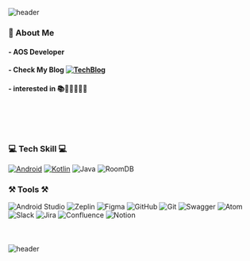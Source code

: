 ![header](https://capsule-render.vercel.app/api?type=slice&text=🖐%20Hi,%20I'm%20Eunie&fontAlign=80&fontSize=40&color=gradient)


### 👀 About Me
#### - AOS Developer  
#### - Check My Blog [![TechBlog](https://img.shields.io/badge/Tech%20Blog-000000??style=flat&logo=blogger&logoColor=f6f6f6)](https://ddusi-dod.tistory.com/)  
#### - interested in 📚🏄‍♀️🚴‍♀🎳

#

<br></br>

### 💻 Tech Skill 💻
[![Android](https://img.shields.io/badge/Android-3DDC84??style=flat&logo=android&logoColor=ffffff)](https://developer.android.com) [![Kotlin](https://img.shields.io/badge/Kotlin-7F52FF??style=flat&logo=kotlin&logoColor=f6f6f6)](https://developer.android.com/kotlin)   ![Java](https://img.shields.io/badge/Java-007396??style=flat&logo=java&logoColor=ffffff) ![RoomDB](https://img.shields.io/badge/RoomDB-ffffff??style=flat&color=0094ff) 

### ⚒ Tools ⚒ 
![Android Studio](https://img.shields.io/badge/Android%20Studio-3DDC84?style=flat&logo=androidstudio&logoColor=ffffff) ![Zeplin](https://img.shields.io/badge/Zeplin-9AFC7D??style=flat&color=ff6f6f)  ![Figma](https://img.shields.io/badge/Figma-F24E1E?style=flat&logo=figma&logoColor=ffffff) ![GitHub](https://img.shields.io/badge/GitHub-181717?style=flat&logo=github&logoColor=ffffff) ![Git](https://img.shields.io/badge/Git-F05032?style=flat&logo=git&logoColor=ffffff) ![Swagger](https://img.shields.io/badge/Swagger-85EA2D?style=flat&logo=swagger&logoColor=ffffff)
![Atom](https://img.shields.io/badge/Atom-66595C?style=flat&logo=Atom&logoColor=ffffff) ![Slack](https://img.shields.io/badge/Slack-4A154B?style=flat&logo=Slack&logoColor=ffffff) ![Jira](https://img.shields.io/badge/Jira-0052CC?style=flat&logo=Jira&logoColor=ffffff) ![Confluence](https://img.shields.io/badge/Confluence-172B4D?style=flat&logo=Confluence&logoColor=ffffff) ![Notion](https://img.shields.io/badge/Notion-000000?style=flat&logo=Notion&logoColor=ffffff)
<br></br><br></br>
![header](https://capsule-render.vercel.app/api?section=footer&type=slice&color=gradient)

<!---
eunie9498/eunie9498 is a ✨ special ✨ repository because its `README.md` (this file) appears on your GitHub profile.
You can click the Preview link to take a look at your changes.
--->

